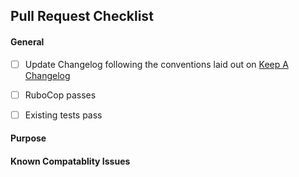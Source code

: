 ## Pull Request Checklist

#### General
- [ ] Update Changelog following the conventions laid out on [Keep A Changelog](http://keepachangelog.com/)

- [ ] RuboCop passes

- [ ] Existing tests pass 

#### Purpose

#### Known Compatablity Issues

